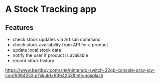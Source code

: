 # A Stock Tracking app

## Features

- check stock updates via Artisan command
- check stock availability from API for a product
- update local stock data
- notify the user if product is available
- record stock history

https://www.bestbuy.com/site/nintendo-switch-32gb-console-gray-joy-con/6364253.p?skuId=6364253&intl=nosplash
